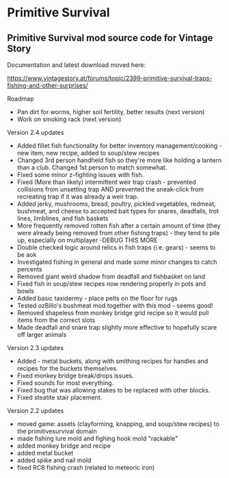 # Primitive Survival

<h2>Primitive Survival mod source code for Vintage Story</h2>

Documentation and latest download moved here:

https://www.vintagestory.at/forums/topic/2399-primitive-survival-traps-fishing-and-other-surprises/


Roadmap

 - Pan dirt for worms, higher soil fertility, better results (next version)
 - Work on smoking rack (next version)
 
Version 2.4 updates

 - Added fillet fish functionality for better inventory management/cooking - new item, new recipe, added to soup/stew recipes
 - Changed 3rd person handheld fish so they're more like holding a lantern than a club.  Changed 1st person to match somewhat.
 - Fixed some minor z-fighting issues with fish.
 - Fixed (More than likely) intermittent weir trap crash - prevented collisions from unsetting trap AND prevented the sneak-click from recreating trap if it was already a weir trap.
- Added jerky, mushrooms, bread, poultry, pickled vegetables, redmeat, bushmeat, and cheese to accepted bait types for snares, deadfalls, trot lines, limblines, and fish baskets
 - More frequently removed rotten fish after a certain amount of time (they were already being removed from other fishing traps) - they tend to pile up, especially on multiplayer -DEBUG THIS MORE
 - Double checked logic around relics in fish traps (i.e. gears) - seems to be aok
 - Investigated fishing in general and made some minor changes to catch percents
 - Removed giant weird shadow from deadfall and fishbasket on land
 - Fixed fish in soup/stew recipes now rendering properly in pots and bowls
 - Added basic taxidermy - place pelts on the floor for rugs
 - Tested ozBillo's bushmeat mod together with this mod - seems good!
 - Removed shapeless from monkey bridge grid recipe so it would pull items from the correct slots
 - Made deadfall and snare trap slightly more effective to hopefully scare off larger animals

Version 2.3 updates

 - Added - metal buckets, along with smithing recipes for handles and recipes for the buckets themselves.
 - Fixed monkey bridge break/drops issues.
 - Fixed sounds for most everything.
 - Fixed bug that was allowing stakes to be replaced with other blocks.
 - Fixed steatite stair placement.

Version 2.2 updates

- moved game: assets (clayforming, knapping, and soup/stew recipes) to the primitivesurvival domain
- made fishing lure mold and fighing hook mold "rackable"
- added monkey bridge and recipe
- added metal bucket
- added spike and nail mold 
- fixed RC8 fishing crash (related to meteoric iron)

